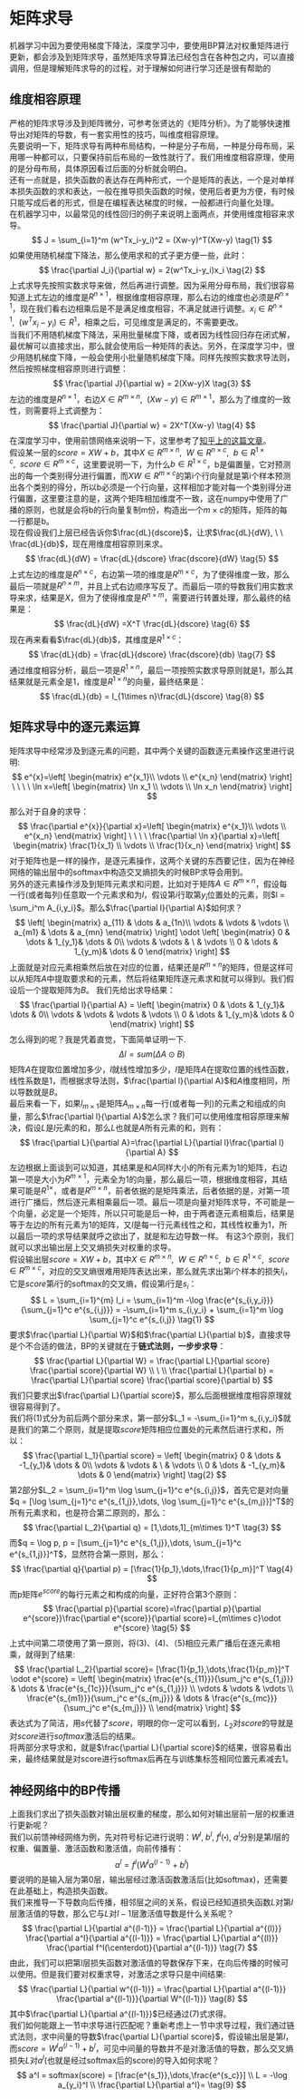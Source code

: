 # 矩阵求导
机器学习中因为要使用梯度下降法，深度学习中，要使用BP算法对权重矩阵进行更新，都会涉及到矩阵求导，虽然矩阵求导算法已经包含在各种包之内，可以直接调用，但是理解矩阵求导的的过程，对于理解如何进行学习还是很有帮助的
## 维度相容原理
严格的矩阵求导涉及到矩阵微分，可参考张贤达的《矩阵分析》。为了能够快速推导出对矩阵的导数，有一套实用性的技巧，叫维度相容原理。  
先要说明一下，矩阵求导有两种布局结构，一种是分子布局，一种是分母布局，采用哪一种都可以，只要保持前后布局的一致性就行了。我们用维度相容原理，使用的是分母布局，具体原因看过后面的分析就会明白。  
还有一点就是，损失函数的表达存在两种形式，一个是矩阵的表达，一个是对单样本损失函数的求和表达，一般在推导损失函数的时候，使用后者更为方便，有时候只能写成后者的形式，但是在编程表达梯度的时候，一般都进行向量化处理。  
在机器学习中，以最常见的线性回归的例子来说明上面两点，并使用维度相容来求导。  
$$
J = \sum_{i=1}^m (w^Tx_i-y_i)^2 = (Xw-y)^T(Xw-y)   \tag{1}
$$
如果使用随机梯度下降法，那么使用求和的式子更方便一些，此时：
$$
\frac{\partial J_i}{\partial w} = 2(w^Tx_i-y_i)x_i   \tag{2}
$$
上式求导先按照实数求导来做，然后再进行调整。因为采用分母布局，我们很容易知道上式左边的维度是$R^{n\times 1}$，根据维度相容原理，那么右边的维度也必须是$R^{n\times 1}$，现在我们看右边相乘后是不是满足维度相容，不满足就进行调整。$x_i \in R^{n\times 1}, \ \ (w^Tx_i-y_i) \in R^{1}$，相乘之后，可见维度是满足的，不需要更改。  
当我们不用随机梯度下降法，采用批量梯度下降，或者因为线性回归存在闭式解，最优解可以直接求出，那么就会使用后一种矩阵的表达。另外，在深度学习中，很少用随机梯度下降，一般会使用小批量随机梯度下降。同样先按照实数求导法则，然后按照梯度相容原则进行调整：
$$
\frac{\partial J}{\partial w} = 2(Xw-y)X   \tag{3}
$$
左边的维度是$R^{n\times 1}$，右边$X \in R^{m\times n}, \ \ (Xw-y)\in R^{m\times 1}$，那么为了维度的一致性，则需要将上式调整为：
$$
\frac{\partial J}{\partial w} = 2X^T(Xw-y)   \tag{4}
$$
在深度学习中，使用前馈网络来说明一下，这里参考了[知乎上的这篇文章](https://zhuanlan.zhihu.com/p/25202034)。  
假设某一层的$score = XW+b$，其中$X\in R^{m\times n}, \ \ W\in R^{n\times c}, \ \ b\in R^{1\times c}, \ \ score \in R^{m\times c}$，这里要说明一下，为什么$b \in R^{1\times c}$，b是偏置量，它对预测出的每一个类别得分进行偏置，而$XW \in R^{m\times c}$的第i个行向量就是第i个样本预测出各个类别的得分，所以b必须是一个行向量，这样相加才能对每一个类别得分进行偏置，这里要注意的是，这两个矩阵相加维度不一致，这在numpy中使用了广播的原则，也就是会将b的行向量复制m份，构造出一个$m\times c$的矩阵，矩阵的每一行都是b。  
现在假设我们上层已经告诉你$\frac{dL}{dscore}$，让求$\frac{dL}{dW}, \ \ \frac{dL}{db}$，现在用维度相容原则来求。  
$$
\frac{dL}{dW} = \frac{dL}{dscore} \frac{dscore}{dW}   \tag{5}
$$
上式左边的维度是$R^{n\times c}$，右边第一项的维度是$R^{m\times c}$，为了使得维度一致，那么最后一项就是$R^{n\times m}$，并且上式右边顺序写反了。而最后一项的导数我们用实数求导来求，结果是$X$，但为了使得维度是$R^{n\times m}$，需要进行转置处理，那么最终的结果是：
$$
\frac{dL}{dW} =X^T \frac{dL}{dscore}    \tag{6}
$$
现在再来看看$\frac{dL}{db}$，其维度是$R^{1\times c}$：
$$
\frac{dL}{db} = \frac{dL}{dscore} \frac{dscore}{db}   \tag{7}
$$
通过维度相容分析，最后一项是$R^{1\times n}$，最后一项按照实数求导原则就是1，那么其结果就是元素全是1，维度是$R^{1\times n}$的向量，最终结果是：
$$
\frac{dL}{db} = I_{1\times n}\frac{dL}{dscore}   \tag{8}
$$
## 矩阵求导中的逐元素运算
矩阵求导中经常涉及到逐元素的问题，其中两个关键的函数逐元素操作这里进行说明:
$$
e^{x}=\left[
\begin{matrix}
e^{x_1}\\
\vdots   \\
        e^{x_n}
\end{matrix}
\right] \ \ \ \ 
\ln x=\left[
\begin{matrix}
\ln x_1 \\
        \vdots \\
        \ln x_n
\end{matrix}
\right]
$$
那么对于自身的求导：
$$
\frac{\partial e^{x}}{\partial x}=\left[
\begin{matrix}
e^{x_1}\\
\vdots   \\
        e^{x_n}
\end{matrix}
\right] \ \ \ \ 
\frac{\partial \ln x}{\partial x}=\left[
\begin{matrix}
\frac{1}{x_1} \\
        \vdots \\
        \frac{1}{x_n}
\end{matrix}
\right]
$$
对于矩阵也是一样的操作，是逐元素操作，这两个关键的东西要记住，因为在神经网络的输出层中的softmax中构造交叉熵损失的时候BP求导会用到。  
另外的逐元素操作涉及到矩阵元素求和问题，比如对于矩阵$A \in R^{m\times n}$，假设每一行(或者每列)任意取一个元素求和为$l$，假设第$i$行取第$y_i$位置处的元素，则$l = \sum_i^m A_{i,y_i}$。那么$\frac{\partial l}{\partial A}$如何求？  
$$
\left[
    \begin{matrix}
    a_{11} & \dots & a_{1n}\\
        \vdots & \vdots & \vdots \\
        a_{m1} & \dots & a_{mn}
    \end{matrix}
\right] \odot
\left[
    \begin{matrix}
    0   & \dots & 1_{y_1}& \dots & 0\\
        \vdots & \vdots & \  & \vdots \\
0   & \dots & 1_{y_m}& \dots & 0
    \end{matrix}
\right]
$$
上面就是对应元素相乘然后放在对应的位置，结果还是$R^{m\times n}$的矩阵，但是这样可以从矩阵$A$中提取要求和的元素，然后将结果矩阵逐元素求和就可以得到$l$。我们假设后一个提取矩阵为$B$。
我们先给出求导结果：
$$
\frac{\partial l}{\partial A} = 
\left[
    \begin{matrix}
    0   & \dots & 1_{y_1}& \dots & 0\\
        \vdots & \vdots & \vdots & \vdots \\
0   & \dots & 1_{y_m}& \dots & 0
    \end{matrix}
\right]
$$
怎么得到的呢？我是凭着直觉，下面简单证明一下.
$$
\Delta l = sum(\Delta A \odot B)
$$
矩阵$A$在提取位置增加多少，$l$就线性增加多少，$l$是矩阵$A$在提取位置的线性函数，线性系数是1，而根据求导法则，$\frac{\partial l}{\partial A}$和$A$维度相同，所以导数就是$B$。  
最后来看一下，如果$l_{m\times 1}$是矩阵$A_{m\times n}$每一行(或者每一列)的元素之和组成的向量，那么$\frac{\partial l}{\partial A}$怎么求？我们可以使用维度相容原理来解决，假设$L$是$l$元素的和，那么$L$也就是$A$所有元素的和，则有：
$$
\frac{\partial L}{\partial A}=\frac{\partial L}{\partial l}\frac{\partial l}{\partial A}
$$
左边根据上面谈到可以知道，其结果是和$A$同样大小的所有元素为1的矩阵，右边第一项是大小为$R^{m\times 1}$，元素全为1的向量，那么最后一项，根据维度相容，其结果可能是$R^{1\times}$，或者是$R^{m\times n}$，前者依据的是矩阵乘法，后者依据的是，对第一项进行广播后，然后逐元素相乘最后一项。最后一项是向量对矩阵求导，不可能是一个向量，必定是一个矩阵，所以只可能是后一种，由于两者逐元素相乘后，结果是等于左边的所有元素为1的矩阵，又$l$是每一行元素线性之和，其线性权重为1，所以最后一项的求导结果就呼之欲出了，就是和左边导数一样。
有这3个原则，我们就可以求出输出层上交叉熵损失对权重的求导。  
假设输出层$score = XW+b$，其中$X\in R^{m\times n}, \ \ W\in R^{n\times c}, \ \ b\in R^{1\times c}, \ \ score \in R^{m\times c}$，对应的交叉熵很难用矩阵表达出来，那么就先求出第$i$个样本的损失$l_i$，它是$score$第$i$行的softmax的交叉熵，假设第$i$行是$s_i$：
$$
L  = \sum_{i=1}^{m} l_i = \sum_{i=1}^m -\log \frac{e^{s_{i,y_i}}}{\sum_{j=1}^c e^{s_{i,j}}} = -\sum_{i=1}^m s_{i,y_i} + \sum_{i=1}^m \log \sum_{j=1}^c e^{s_{i,j}}  \tag{1}
$$
要求$\frac{\partial L}{\partial W}$和$\frac{\partial L}{\partial b}$，直接求导是个不合适的做法，BP的关键就在于**链式法则，一步步求导**：
$$
\frac{\partial L}{\partial W} = \frac{\partial L}{\partial score} \frac{\partial score}{\partial W} \\ 
   \ \\
\frac{\partial L}{\partial b} = \frac{\partial L}{\partial score} \frac{\partial score}{\partial b}
$$
我们只要求出$\frac{\partial L}{\partial score}$，那么后面根据维度相容原理就很容易得到了。  
我们将$(1)$式分为前后两个部分来求，第一部分$L_1 = -\sum_{i=1}^m s_{i,y_i}$就是我们的第二个原则，就是提取$score$矩阵相应位置处的元素然后进行求和，所以：
$$
\frac{\partial L_1}{\partial score} = \left[
    \begin{matrix}
    0   & \dots & -1_{y_1}& \dots & 0\\
        \vdots & \vdots & \ & \vdots \\
0   & \dots & -1_{y_m}& \dots & 0
    \end{matrix}
\right]  \tag{2}
$$
第2部分$L_2 = \sum_{i=1}^m \log \sum_{j=1}^c e^{s_{i,j}}$，首先它是对向量$q = [\log \sum_{j=1}^c e^{s_{1,j}},\dots, \log \sum_{j=1}^c e^{s_{m,j}}]^T$的所有元素求和，也是符合第二原则的，那么：
$$
\frac{\partial L_2}{\partial q} = [1,\dots,1]_{m\times 1}^T  \tag{3}
$$
而$q = \log p, p = [\sum_{j=1}^c e^{s_{1,j}},\dots, \sum_{j=1}^c e^{s_{1,j}}]^T$，显然符合第一原则，那么：
$$
\frac{\partial q}{\partial p} = [\frac{1}{p_1},\dots,\frac{1}{p_m}]^T   \tag{4}
$$
而p矩阵$e^{score}$的每行元素之和构成的向量，正好符合第3个原则：
$$
\frac{\partial p}{\partial score}=\frac{\partial p}{\partial e^{score}}\frac{\partial e^{score}}{\partial score}=I_{m\times c}\odot e^{score}   \tag{5}
$$
上式中间第二项使用了第一原则，将$(3)、(4)、（5)$相应元素广播后在逐元素相乘，就得到了结果:
$$
\frac{\partial L_2}{\partial score}= [\frac{1}{p_1},\dots,\frac{1}{p_m}]^T \odot e^{score} = \left[
\begin{matrix}
\frac{e^{s_{11}}}{\sum_j^c e^{s_{1,j}}} & \dots & \frac{e^{s_{1c}}}{\sum_j^c e^{s_{1,j}}} \\
    \vdots & \vdots & \vdots \\
        \frac{e^{s_{m1}}}{\sum_j^c e^{s_{m,j}}} & \dots & \frac{e^{s_{mc}}}{\sum_j^c e^{s_{m,j}}} \\
\end{matrix}
\right]
$$
表达式为了简洁，用$s$代替了$score$，明眼的你一定可以看到，$L_2$对$score$的导就是对$score$进行$softmax$激活后的结果。  
将两部分求导求和，就是$\frac{\partial L}{\partial score}$的结果，很容易看出来，最终结果就是对score进行softmax后再在与训练集标签相同位置元素减去1。
## 神经网络中的BP传播
上面我们求出了损失函数对输出层权重的梯度，那么如何对输出层前一层的权重进行更新呢？  
我们以前馈神经网络为例，先对符号标记进行说明：$W^l, \ b^l, \ f^l(\centerdot), \ a^l$分别是第$l$层的权重、偏置量、激活函数和激活值，向前传播有：
$$
a^l = f^l(W^la^{(l-1)} + b^l)  \tag{6}
$$
要说明的是输入层为第0层，输出层经过激活函数激活后(比如softmax)，还需要在此基础上，构造损失函数。  
我们来推导一下导数向后传播，相邻层之间的关系，假设已经知道损失函数$L$对第$l$层激活值的导数，那么它与$L$对$l-1$层激活值导数是什么关系呢？
$$
\frac{\partial L}{\partial a^{(l-1)}} = \frac{\partial L}{\partial a^{(l)}} \frac{\partial a^l}{\partial a^{(l-1)}}  = \frac{\partial L}{\partial a^{(l)}} \frac{\partial f^l(\centerdot)}{\partial a^{(l-1)}}    \tag{7}
$$
由此，我们可以把第l层损失函数对激活值的导数保存下来，在向后传播的时候可以使用。但是我们要对权重求导，对激活之求导只是中间结果:
$$
\frac{\partial L}{\partial w^{(l-1)}} = \frac{\partial L}{\partial a^{(l-1)}} \frac{\partial a^{(l-1)}}{\partial W^{(l-1)}} \tag{8}
$$
其中$\frac{\partial L}{\partial a^{(l-1)}}$已经通过$(7)$式求得。  
我们如何能跟上一节中求导进行匹配呢？重新考虑上一节中求导过程，我们通过链式法则，求中间量的导数$\frac{\partial L}{\partial score}$，假设输出层是第$l$，而$score=W^la^{(l-1)}+b^l$，可见中间量的导数并不是对激活值的导数，那么交叉熵损失$L$对$a^l$(也就是经过softmax后的score)的导入如何求呢？  
$$
a^l = softmax(score) = [\frac{e^{s_1}},\dots,\frac{e^{s_c}}]  \\
L = -\log a_{y_i}^l \\
\frac{\partial L}{\partial a^l}=            \tag{9}
$$
